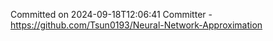 Committed on 2024-09-18T12:06:41 
Committer - https://github.com/Tsun0193/Neural-Network-Approximation